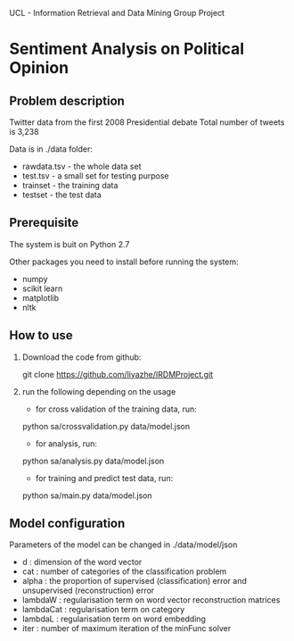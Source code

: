 UCL -  Information Retrieval and Data Mining Group Project

Sentiment Analysis on Political Opinion
======================================================

Problem description
------------------------------------------------------
Twitter data from the first 2008 Presidential debate
Total number of tweets is 3,238

Data is in ./data folder:
- rawdata.tsv - the whole data set
- test.tsv - a small set for testing purpose
- trainset - the training data
- testset - the test data


Prerequisite
------------------------------------------------------
The system is buit on Python 2.7

Other packages you need to install before running the system:
- numpy
- scikit learn
- matplotlib
- nltk


How to use
------------------------------------------------------
1. Download the code from github:

   git clone https://github.com/liyazhe/IRDMProject.git

2. run the following depending on the usage

   - for cross validation of the training data, run:

   python sa/crossvalidation.py data/model.json

   - for analysis, run:

   python sa/analysis.py data/model.json

   - for training and predict test data, run:

   python sa/main.py data/model.json


Model configuration
------------------------------------------------------
Parameters of the model can be changed in ./data/model/json

- d : dimension of the word vector
- cat : number of categories of the classification problem
- alpha : the proportion of supervised (classification) error and unsupervised (reconstruction) error
- lambdaW : regularisation term on word vector reconstruction matrices
- lambdaCat : regularisation term on category
- lambdaL : regularisation term on word embedding
- iter : number of maximum iteration of the minFunc solver
